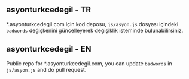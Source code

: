 asyonturkcedegil - TR
---------------------

\*.asyonturkcedegil.com için kod deposu, `js/asyon.js` dosyası
içindeki `badwords` değişkenini güncelleyerek değişiklik 
isteminde bulunabilirsiniz. 

asyonturkcedegil - EN
---------------------

Public repo for \*.asyonturkcedegil.com, you can update 
`badwords` in `js/asyon.js` and do pull request. 

